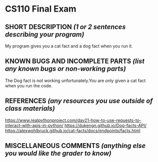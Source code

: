 # CS110 Final Exam

## SHORT DESCRIPTION *(1 or 2 sentences describing your program)*
My program gives you a cat fact and a dog fact when you run it. 
## KNOWN BUGS AND INCOMPLETE PARTS *(list any known bugs or non-working parts)*
The Dog fact is not working unfortunately.You are only given a cat fact when you run the code.
## REFERENCES *(any resources you use outside of class materials)*
https://www.realpythonproject.com/day21-how-to-use-requests-to-interact-with-apis-in-python/
https://dukengn.github.io/Dog-facts-API/
https://alexwohlbruck.github.io/cat-facts/docs/endpoints/facts.html

## MISCELLANEOUS COMMENTS *(anything else you would like the grader to know)*